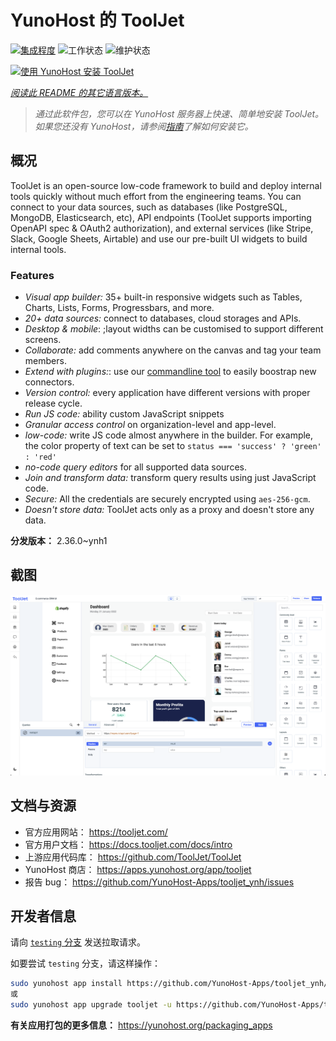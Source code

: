 <!--
注意：此 README 由 <https://github.com/YunoHost/apps/tree/master/tools/readme_generator> 自动生成
请勿手动编辑。
-->

# YunoHost 的 ToolJet

[![集成程度](https://dash.yunohost.org/integration/tooljet.svg)](https://dash.yunohost.org/appci/app/tooljet) ![工作状态](https://ci-apps.yunohost.org/ci/badges/tooljet.status.svg) ![维护状态](https://ci-apps.yunohost.org/ci/badges/tooljet.maintain.svg)

[![使用 YunoHost 安装 ToolJet](https://install-app.yunohost.org/install-with-yunohost.svg)](https://install-app.yunohost.org/?app=tooljet)

*[阅读此 README 的其它语言版本。](./ALL_README.md)*

> *通过此软件包，您可以在 YunoHost 服务器上快速、简单地安装 ToolJet。*  
> *如果您还没有 YunoHost，请参阅[指南](https://yunohost.org/install)了解如何安装它。*

## 概况

ToolJet is an open-source low-code framework to build and deploy internal tools quickly without much effort from the engineering teams. You can connect to your data sources, such as databases (like PostgreSQL, MongoDB, Elasticsearch, etc), API endpoints (ToolJet supports importing OpenAPI spec & OAuth2 authorization), and external services (like Stripe, Slack, Google Sheets, Airtable) and use our pre-built UI widgets to build internal tools.

### Features

- *Visual app builder:* 35+ built-in responsive widgets such as Tables, Charts, Lists, Forms, Progressbars, and more.
- *20+ data sources:* connect to databases, cloud storages and APIs.
- *Desktop & mobile*: ;layout widths can be customised to support different screens. 
- *Collaborate:* add comments anywhere on the canvas and tag your team members.
- *Extend with plugins:*: use our [commandline tool](https://www.npmjs.com/package/tooljet) to easily boostrap new connectors.
- *Version control:* every application have different versions with proper release cycle.
- *Run JS code:* ability custom JavaScript snippets
- *Granular access control* on organization-level and app-level.
- *low-code:* write JS code almost anywhere in the builder. For example, the color property of text can be set to `status === 'success' ? 'green' : 'red'`
- *no-code query editors* for all supported data sources.
- *Join and transform data:* transform query results using just JavaScript code. 
- *Secure:* All the credentials are securely encrypted using `aes-256-gcm`.
- *Doesn't store data:* ToolJet acts only as a proxy and doesn't store any data.


**分发版本：** 2.36.0~ynh1

## 截图

![ToolJet 的截图](./doc/screenshots/example.png)

## 文档与资源

- 官方应用网站： <https://tooljet.com/>
- 官方用户文档： <https://docs.tooljet.com/docs/intro>
- 上游应用代码库： <https://github.com/ToolJet/ToolJet>
- YunoHost 商店： <https://apps.yunohost.org/app/tooljet>
- 报告 bug： <https://github.com/YunoHost-Apps/tooljet_ynh/issues>

## 开发者信息

请向 [`testing` 分支](https://github.com/YunoHost-Apps/tooljet_ynh/tree/testing) 发送拉取请求。

如要尝试 `testing` 分支，请这样操作：

```bash
sudo yunohost app install https://github.com/YunoHost-Apps/tooljet_ynh/tree/testing --debug
或
sudo yunohost app upgrade tooljet -u https://github.com/YunoHost-Apps/tooljet_ynh/tree/testing --debug
```

**有关应用打包的更多信息：** <https://yunohost.org/packaging_apps>
